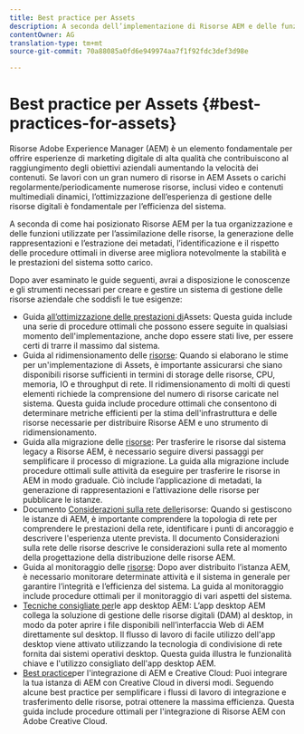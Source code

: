 ```yaml
---
title: Best practice per Assets
description: A seconda dell’implementazione di Risorse AEM e delle funzioni utilizzate per l’assimilazione delle risorse, la generazione di rappresentazioni e l’estrazione dei metadati, l’identificazione e il rispetto delle procedure ottimali in diverse aree migliora notevolmente la stabilità e le prestazioni del sistema in condizioni di carico.
contentOwner: AG
translation-type: tm+mt
source-git-commit: 70a88085a0fd6e949974aa7f1f92fdc3def3d98e

---
```



# Best practice per Assets {#best-practices-for-assets}

Risorse Adobe Experience Manager (AEM) è un elemento fondamentale per offrire esperienze di marketing digitale di alta qualità che contribuiscono al raggiungimento degli obiettivi aziendali aumentando la velocità dei contenuti. Se lavori con un gran numero di risorse in AEM Assets o carichi regolarmente/periodicamente numerose risorse, inclusi video e contenuti multimediali dinamici, l’ottimizzazione dell’esperienza di gestione delle risorse digitali è fondamentale per l’efficienza del sistema.

A seconda di come hai posizionato Risorse AEM per la tua organizzazione e delle funzioni utilizzate per l’assimilazione delle risorse, la generazione delle rappresentazioni e l’estrazione dei metadati, l’identificazione e il rispetto delle procedure ottimali in diverse aree migliora notevolmente la stabilità e le prestazioni del sistema sotto carico.

Dopo aver esaminato le guide seguenti, avrai a disposizione le conoscenze e gli strumenti necessari per creare e gestire un sistema di gestione delle risorse aziendale che soddisfi le tue esigenze:

* Guida [all’ottimizzazione delle prestazioni di](/help/assets/performance-tuning-guidelines.md)Assets: Questa guida include una serie di procedure ottimali che possono essere seguite in qualsiasi momento dell&#39;implementazione, anche dopo essere stati live, per essere certi di trarre il massimo dal sistema.
* Guida al ridimensionamento delle [risorse](/help/assets/assets-sizing-guide.md): Quando si elaborano le stime per un&#39;implementazione di Assets, è importante assicurarsi che siano disponibili risorse sufficienti in termini di storage delle risorse, CPU, memoria, IO e throughput di rete. Il ridimensionamento di molti di questi elementi richiede la comprensione del numero di risorse caricate nel sistema. Questa guida include procedure ottimali che consentono di determinare metriche efficienti per la stima dell&#39;infrastruttura e delle risorse necessarie per distribuire Risorse AEM e uno strumento di ridimensionamento.
* Guida alla migrazione delle [risorse](/help/assets/assets-migration-guide.md): Per trasferire le risorse dal sistema legacy a Risorse AEM, è necessario seguire diversi passaggi per semplificare il processo di migrazione. La guida alla migrazione include procedure ottimali sulle attività da eseguire per trasferire le risorse in AEM in modo graduale. Ciò include l’applicazione di metadati, la generazione di rappresentazioni e l’attivazione delle risorse per pubblicare le istanze.
* Documento [Considerazioni sulla rete delle](/help/assets/assets-network-considerations.md)risorse: Quando si gestiscono le istanze di AEM, è importante comprendere la topologia di rete per comprendere le prestazioni della rete, identificare i punti di ancoraggio e descrivere l&#39;esperienza utente prevista. Il documento Considerazioni sulla rete delle risorse descrive le considerazioni sulla rete al momento della progettazione della distribuzione delle risorse AEM.
* Guida al monitoraggio delle [risorse](/help/assets/assets-monitoring-best-practices.md): Dopo aver distribuito l’istanza AEM, è necessario monitorare determinate attività e il sistema in generale per garantire l’integrità e l’efficienza del sistema. La guida al monitoraggio include procedure ottimali per il monitoraggio di vari aspetti del sistema.
* [Tecniche consigliate per](https://helpx.adobe.com/experience-manager/desktop-app/aem-desktop-app-best-practices.html)le app desktop AEM: L’app desktop AEM collega la soluzione di gestione delle risorse digitali (DAM) al desktop, in modo da poter aprire i file disponibili nell’interfaccia Web di AEM direttamente sul desktop. Il flusso di lavoro di facile utilizzo dell&#39;app desktop viene attivato utilizzando la tecnologia di condivisione di rete fornita dai sistemi operativi desktop. Questa guida illustra le funzionalità chiave e l&#39;utilizzo consigliato dell&#39;app desktop AEM.
* [Best practice](/help/assets/aem-cc-integration-best-practices.md)per l&#39;integrazione di AEM e Creative Cloud: Puoi integrare la tua istanza di AEM con Creative Cloud in diversi modi. Seguendo alcune best practice per semplificare i flussi di lavoro di integrazione e trasferimento delle risorse, potrai ottenere la massima efficienza. Questa guida include procedure ottimali per l&#39;integrazione di Risorse AEM con Adobe Creative Cloud.

